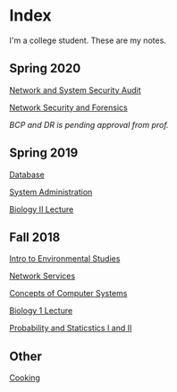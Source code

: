 # Index

I'm a college student. These are my notes.

## Spring 2020

[Network and System Security Audit](./content/s5/audit/index.md)

[Network Security and Forensics](./content/s5/NetSecForensics/index.md)

*BCP and DR is pending approval from prof.*

## Spring 2019

[Database](./content/s4/database/index.md)

[System Administration](./content/s4/sysadmin/index.md)

[Biology II Lecture](./content/s4/bio/index.md)

## Fall 2018

[Intro to Environmental Studies](./content/s3/envi/index.md)

[Network Services](./content/s3/ns/index.md)

[Concepts of Computer Systems](./content/s3/cs/index.md)

[Biology 1 Lecture](./content/s3/bio/index.md)

[Probability and Staticstics I and II](./content/s3/ps/index.md)

## Other

[Cooking](./content/cooking/index.md)
